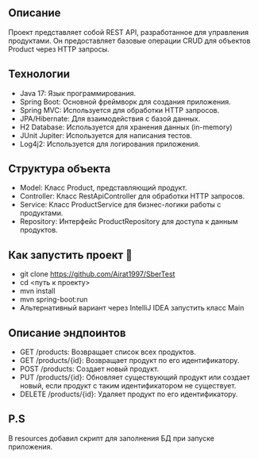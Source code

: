 ## Описание
Проект представляет собой REST API, разработанное для управления продуктами. Он предоставляет базовые операции CRUD для объектов Product через HTTP запросы.
## Технологии
- Java 17: Язык программирования. 
- Spring Boot: Основной фреймворк для создания приложения.
- Spring MVC: Используется для обработки HTTP запросов.
- JPA/Hibernate: Для взаимодействия с базой данных.
- H2 Database: Используется для хранения данных (in-memory)
- JUnit Jupiter: Используется для написания тестов.
- Log4j2: Используется для логирования приложения.
## Структура объекта
- Model: Класс Product, представляющий продукт.
- Controller: Класс RestApiController для обработки HTTP запросов.
- Service: Класс ProductService для бизнес-логики работы с продуктами.
- Repository: Интерфейс ProductRepository для доступа к данным продуктов.
## Как запустить проект :wrench:
- git clone https://github.com/Airat1997/SberTest
- cd <путь к проекту>
- mvn install
- mvn spring-boot:run
- Альтернативный вариант через IntelliJ IDEA запустить класс Main
## Описание эндпоинтов
- GET /products: Возвращает список всех продуктов.
- GET /products/{id}: Возвращает продукт по его идентификатору.
- POST /products: Создает новый продукт.
- PUT /products/{id}: Обновляет существующий продукт или создает новый, если продукт с таким идентификатором не существует.
- DELETE /products/{id}: Удаляет продукт по его идентификатору.
## P.S
В resources добавил скрипт для заполнения БД при запуске приложения.



